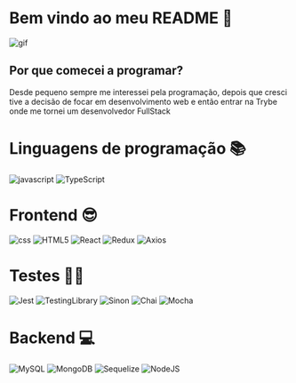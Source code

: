 <h1>Bem vindo ao meu README 📖</h1>

![gif](https://user-images.githubusercontent.com/106774516/201214480-aad83fd2-ee63-481b-8473-6d2fb828ea0f.gif)

<h2>Por que comecei a programar?</h2>

<p>Desde pequeno sempre me interessei pela programação, depois que cresci tive a decisão de focar em desenvolvimento web e então entrar na Trybe onde me tornei um desenvolvedor FullStack</p>

<h1>Linguagens de programação 📚</h1>

![javascript](https://img.shields.io/badge/JavaScript-0D1117?style=for-the-badge&logo=javascript&logoColor=F7DF1E)
![TypeScript](https://img.shields.io/badge/TypeScript-0D1117?style=for-the-badge&logo=typescript&logoColor=007ACC)

<h1>Frontend 😎</h1>

![css](https://img.shields.io/badge/CSS3-0D1117?style=for-the-badge&logo=css3&logoColor=white)
![HTML5](https://img.shields.io/badge/HTML5-0D1117?style=for-the-badge&logo=html5&logoColor=white)
![React](https://img.shields.io/badge/React-0D1117?style=for-the-badge&logo=react&logoColor=61DAFB)
![Redux](https://img.shields.io/badge/React_Redux-0D1117?style=for-the-badge&logo=redux&logoColor=white)
![Axios](https://img.shields.io/badge/Axios-0D1117?style=for-the-badge&logo=axios&logoColor=purple)

<h1>Testes 👨‍💻</h1>

![Jest](https://img.shields.io/badge/Jest-0D1117?style=for-the-badge&logo=jest&logoColor=white)
![TestingLibrary](https://img.shields.io/badge/testing_library-0D1117?style=for-the-badge&logo=testing-library&logoColor=red)
![Sinon](https://img.shields.io/badge/Sinon-0D1117?style=for-the-badge&logo=sinon&logoColor=white)
![Chai](https://img.shields.io/badge/Chai-0D1117?style=for-the-badge&logo=chai&logoColor=A30701)
![Mocha](https://img.shields.io/badge/Mocha-0D1117?style=for-the-badge&logo=mocha&logoColor=brown)

<h1>Backend 💻</h1>

![MySQL](https://img.shields.io/badge/MySQL-0D1117?style=for-the-badge&logo=mysql&logoColor=blue)
![MongoDB](https://img.shields.io/badge/MongoDB-0D1117?style=for-the-badge&logo=mongodb&logoColor=green)
![Sequelize](https://img.shields.io/badge/Sequelize-0D1117?style=for-the-badge&logo=sequelize&logoColor=blue)
![NodeJS](https://img.shields.io/badge/Node.js-0D1117?style=for-the-badge&logo=javascript&logoColor=white)
